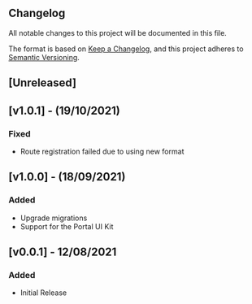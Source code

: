 ## Changelog

All notable changes to this project will be documented in this file.

The format is based on [Keep a Changelog](https://keepachangelog.com/en/1.0.0/),
and this project adheres to [Semantic Versioning](https://semver.org/spec/v2.0.0.html).

## [Unreleased]

## [v1.0.1] - (19/10/2021)

### Fixed
- Route registration failed due to using new format

## [v1.0.0] - (18/09/2021)

### Added
- Upgrade migrations
- Support for the Portal UI Kit

## [v0.0.1] - 12/08/2021

### Added
- Initial Release

